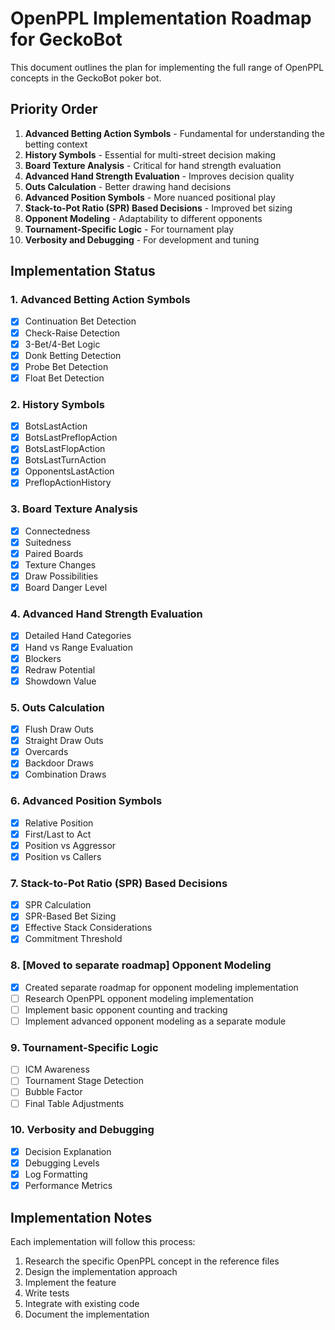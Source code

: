 # OpenPPL Implementation Roadmap for GeckoBot

This document outlines the plan for implementing the full range of OpenPPL concepts in the GeckoBot poker bot.

## Priority Order

1. **Advanced Betting Action Symbols** - Fundamental for understanding the betting context
2. **History Symbols** - Essential for multi-street decision making
3. **Board Texture Analysis** - Critical for hand strength evaluation
4. **Advanced Hand Strength Evaluation** - Improves decision quality
5. **Outs Calculation** - Better drawing hand decisions
6. **Advanced Position Symbols** - More nuanced positional play
7. **Stack-to-Pot Ratio (SPR) Based Decisions** - Improved bet sizing
8. **Opponent Modeling** - Adaptability to different opponents
9. **Tournament-Specific Logic** - For tournament play
10. **Verbosity and Debugging** - For development and tuning

## Implementation Status

### 1. Advanced Betting Action Symbols
- [x] Continuation Bet Detection
- [x] Check-Raise Detection
- [x] 3-Bet/4-Bet Logic
- [x] Donk Betting Detection
- [x] Probe Bet Detection
- [x] Float Bet Detection

### 2. History Symbols
- [x] BotsLastAction
- [x] BotsLastPreflopAction
- [x] BotsLastFlopAction
- [x] BotsLastTurnAction
- [x] OpponentsLastAction
- [x] PreflopActionHistory

### 3. Board Texture Analysis
- [x] Connectedness
- [x] Suitedness
- [x] Paired Boards
- [x] Texture Changes
- [x] Draw Possibilities
- [x] Board Danger Level

### 4. Advanced Hand Strength Evaluation
- [x] Detailed Hand Categories
- [x] Hand vs Range Evaluation
- [x] Blockers
- [x] Redraw Potential
- [x] Showdown Value

### 5. Outs Calculation
- [x] Flush Draw Outs
- [x] Straight Draw Outs
- [x] Overcards
- [x] Backdoor Draws
- [x] Combination Draws

### 6. Advanced Position Symbols
- [x] Relative Position
- [x] First/Last to Act
- [x] Position vs Aggressor
- [x] Position vs Callers

### 7. Stack-to-Pot Ratio (SPR) Based Decisions
- [x] SPR Calculation
- [x] SPR-Based Bet Sizing
- [x] Effective Stack Considerations
- [x] Commitment Threshold

### 8. [Moved to separate roadmap] Opponent Modeling
- [x] Created separate roadmap for opponent modeling implementation
- [ ] Research OpenPPL opponent modeling implementation
- [ ] Implement basic opponent counting and tracking
- [ ] Implement advanced opponent modeling as a separate module

### 9. Tournament-Specific Logic
- [ ] ICM Awareness
- [ ] Tournament Stage Detection
- [ ] Bubble Factor
- [ ] Final Table Adjustments

### 10. Verbosity and Debugging
- [x] Decision Explanation
- [x] Debugging Levels
- [x] Log Formatting
- [x] Performance Metrics

## Implementation Notes

Each implementation will follow this process:
1. Research the specific OpenPPL concept in the reference files
2. Design the implementation approach
3. Implement the feature
4. Write tests
5. Integrate with existing code
6. Document the implementation
